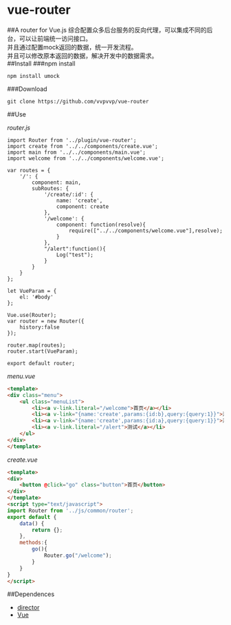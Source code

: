 
# vue-router
##A router for Vue.js
综合配置众多后台服务的反向代理，可以集成不同的后台，可以让前端统一访问接口。  
并且通过配置mock返回的数据，统一开发流程。  
并且可以修改原本返回的数据，解决开发中的数据需求。  
##Install
###npm install
```
npm install umock
```

###Download
```
git clone https://github.com/vvpvvp/vue-router
```
##Use

*router.js*

```javescript
import Router from '../plugin/vue-router';
import create from '../../components/create.vue';
import main from '../../components/main.vue';
import welcome from '../../components/welcome.vue';

var routes = {
    '/': {
        component: main,
        subRoutes: {
            '/create/:id': {
                name: 'create',
                component: create
            },
            '/welcome': {
                component: function(resolve){
                    require(["../../components/welcome.vue"],resolve);
                }
            },
            "/alert":function(){
                Log("test");
            }
        }
    }
};

let VueParam = {
    el: '#body'
};

Vue.use(Router);
var router = new Router({
    history:false
});

router.map(routes);
router.start(VueParam);

export default router;

```

*menu.vue*
```html
<template>
<div class="menu">
	<ul class="menuList">
        <li><a v-link.literal="/welcome">首页</a></li>
        <li><a v-link="{name:'create',params:{id:b},query:{query:1}}">测试{{a}}</a></li>
        <li><a v-link="{name:'create',params:{id:a},query:{query:1}}">测试</a></li>
        <li><a v-link.literal="/alert">测试</a></li>
	</ul>
</div>
</template>

```
*create.vue*
```html
<template>
<div>
	<button @click="go" class="button">首页</button>
</div>
</template>
<script type="text/javascript">
import Router from '../js/common/router';
export default {
    data() {
        return {};
    },
    methods:{
    	go(){
            Router.go("/welcome");
    	}
    }
}
</script>

```


##Dependences
- [director](https://github.com/flatiron/director)
- [Vue](http://www.vuejs.org/)
